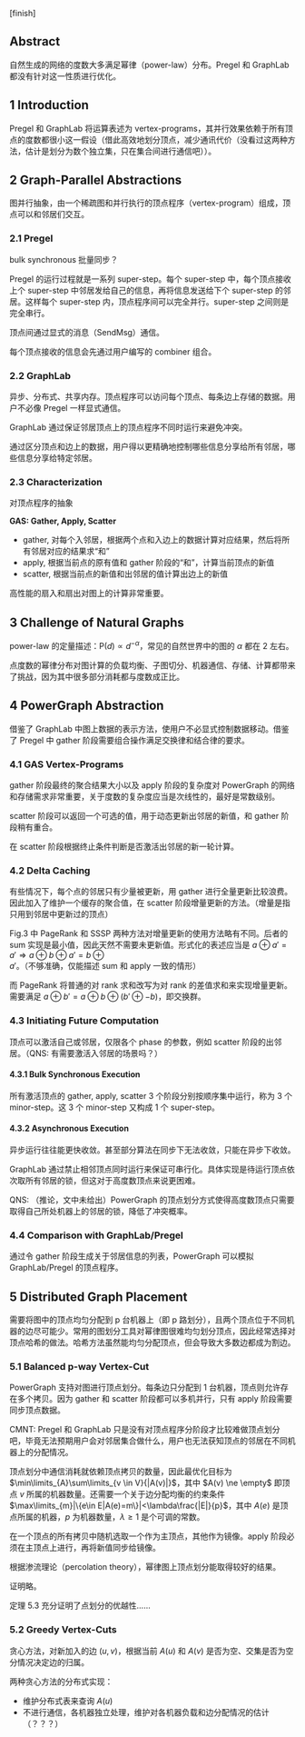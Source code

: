 [finish]

##  Abstract

自然生成的网络的度数大多满足幂律（power-law）分布。Pregel 和 GraphLab 都没有针对这一性质进行优化。

## 1 Introduction

Pregel 和 GraphLab 将运算表述为 vertex-programs，其并行效果依赖于所有顶点的度数都很小这一假设（借此高效地划分顶点，减少通讯代价（没看过这两种方法，估计是划分为数个独立集，只在集合间进行通信吧））。

## 2 Graph-Parallel Abstractions

图并行抽象，由一个稀疏图和并行执行的顶点程序（vertex-program）组成，顶点可以和邻居们交互。

### 2.1 Pregel

bulk synchronous 批量同步？

Pregel 的运行过程就是一系列 super-step。每个 super-step 中，每个顶点接收上个 super-step 中邻居发给自己的信息，再将信息发送给下个 super-step 的邻居。这样每个 super-step 内，顶点程序间可以完全并行。super-step 之间则是完全串行。

顶点间通过显式的消息（SendMsg）通信。

每个顶点接收的信息会先通过用户编写的 combiner 组合。

### 2.2 GraphLab

异步、分布式、共享内存。顶点程序可以访问每个顶点、每条边上存储的数据。用户不必像 Pregel 一样显式通信。

GraphLab 通过保证邻居顶点上的顶点程序不同时运行来避免冲突。

通过区分顶点和边上的数据，用户得以更精确地控制哪些信息分享给所有邻居，哪些信息分享给特定邻居。

### 2.3 Characterization

对顶点程序的抽象

**GAS: Gather, Apply, Scatter**

- gather, 对每个入邻居，根据两个点和入边上的数据计算对应结果，然后将所有邻居对应的结果求“和”
- apply, 根据当前点的原有值和 gather 阶段的“和”，计算当前顶点的新值
- scatter, 根据当前点的新值和出邻居的值计算出边上的新值

高性能的扇入和扇出对图上的计算非常重要。

## 3 Challenge of Natural Graphs

power-law 的定量描述：$\mathrm{P}(d) \propto d^{-\alpha}$，常见的自然世界中的图的 $\alpha$ 都在 2 左右。

点度数的幂律分布对图计算的负载均衡、子图切分、机器通信、存储、计算都带来了挑战，因为其中很多部分消耗都与度数成正比。

## 4 PowerGraph Abstraction

借鉴了 GraphLab 中图上数据的表示方法，使用户不必显式控制数据移动。借鉴了 Pregel 中 gather 阶段需要组合操作满足交换律和结合律的要求。

### 4.1 GAS Vertex-Programs

gather 阶段最终的聚合结果大小以及 apply 阶段的复杂度对 PowerGraph 的网络和存储需求非常重要，关于度数的复杂度应当是次线性的，最好是常数级别。

scatter 阶段可以返回一个可选的值，用于动态更新出邻居的新值，和 gather 阶段稍有重合。

在 scatter 阶段根据终止条件判断是否激活出邻居的新一轮计算。

### 4.2 Delta Caching

有些情况下，每个点的邻居只有少量被更新，用 gather 进行全量更新比较浪费。因此加入了维护一个缓存的聚合值，在 scatter 阶段增量更新的方法。（增量是指只用到邻居中更新过的顶点）

Fig.3 中 PageRank 和 SSSP 两种方法对增量更新的使用方法略有不同。后者的 sum 实现是最小值，因此天然不需要未更新值。形式化的表述应当是 $a \oplus a' = a' \Rightarrow  a \oplus b \oplus a' = b \oplus a'$。（不够准确，仅能描述 sum 和 apply 一致的情形）

而 PageRank 将普通的对 rank 求和改写为对 rank 的差值求和来实现增量更新。需要满足 $a \oplus b' = a \oplus b \oplus (b' \oplus -b)$，即交换群。

### 4.3 Initiating Future Computation

顶点可以激活自己或邻居，仅限各个 phase 的参数，例如 scatter 阶段的出邻居。（QNS: 有需要激活入邻居的场景吗？）

#### 4.3.1 Bulk Synchronous Execution

所有激活顶点的 gather, apply, scatter 3 个阶段分别按顺序集中运行，称为 3 个 minor-step。这 3 个 minor-step 又构成 1 个 super-step。

#### 4.3.2 Asynchronous Execution

异步运行往往能更快收敛。甚至部分算法在同步下无法收敛，只能在异步下收敛。

GraphLab 通过禁止相邻顶点同时运行来保证可串行化。具体实现是待运行顶点依次取所有邻居的锁，但这对于高度数顶点来说更困难。

QNS: （推论，文中未给出）PowerGraph 的顶点划分方式使得高度数顶点只需要取得自己所处机器上的邻居的锁，降低了冲突概率。

### 4.4 Comparison with GraphLab/Pregel

通过令 gather 阶段生成关于邻居信息的列表，PowerGraph 可以模拟 GraphLab/Pregel 的顶点程序。

## 5 Distributed Graph Placement

需要将图中的顶点均匀分配到 p 台机器上（即 p 路划分），且两个顶点位于不同机器的边尽可能少。常用的图划分工具对幂律图很难均匀划分顶点，因此经常选择对顶点哈希的做法。哈希方法虽然能均匀分配顶点，但会导致大多数边都成为割边。

### 5.1 Balanced p-way Vertex-Cut

PowerGraph 支持对图进行顶点划分。每条边只分配到 1 台机器，顶点则允许存在多个拷贝。因为 gather 和 scatter 阶段都可以多机并行，只有 apply 阶段需要同步顶点数据。

CMNT: Pregel 和 GraphLab 只是没有对顶点程序分阶段才比较难做顶点划分吧，毕竟无法预期用户会对邻居集合做什么，用户也无法获知顶点的邻居在不同机器上的分配情况。

顶点划分中通信消耗就依赖顶点拷贝的数量，因此最优化目标为 $\min\limits_{A}\sum\limits_{v \in V}{|A(v)|}$，其中 $A(v) \ne \empty$ 即顶点 $v$ 所属的机器数量。还需要一个关于边分配均衡的约束条件 $\max\limits_{m}|\{e\in E|A(e)=m\}|<\lambda\frac{|E|}{p}$，其中 $A(e)$ 是顶点所属的机器，$p$ 为机器数量，$\lambda \ge 1$ 是个可调的常数。

在一个顶点的所有拷贝中随机选取一个作为主顶点，其他作为镜像。apply 阶段必须在主顶点上进行，再将新值同步给镜像。

根据渗流理论（percolation theory），幂律图上顶点划分能取得较好的结果。

证明略。

定理 5.3 充分证明了点划分的优越性……

### 5.2 Greedy Vertex-Cuts

贪心方法，对新加入的边 $(u,v)$，根据当前 $A(u)$ 和 $A(v)$ 是否为空、交集是否为空分情况决定边的归属。

两种贪心方法的分布式实现：
- 维护分布式表来查询 $A(u)$
- 不进行通信，各机器独立处理，维护对各机器负载和边分配情况的估计（？？？）





